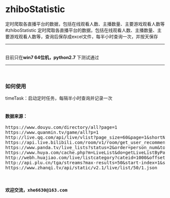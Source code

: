 # zhiboStatistic
定时爬取各直播平台的数据，包括在线观看人数、主播数量、主要游戏观看人数等
#zhiboStatistic
定时爬取各直播平台的数据，包括在线观看人数、主播数量、主要游戏观看人数等，查询后保存成excel文件，每半小时查询一次，并按天保存<br>
<hr /><br>
目前只在<strong>win7 64位机，python2.7</strong> 下测试通过<br>

<hr /><br>
<h3>如何使用</h3>
timeTask：启动定时任务，每隔半小时查询并记录一次<br><br>
<h4>数据来源：</h4>
<pre>
https://www.douyu.com/directory/all?page=1
https://www.quanmin.tv/game/all?p=1
http://live.qq.com/api/live/vlist?page_size=60&page=1&shortName=0
https://api.live.bilibili.com/room/v1/room/get_user_recommend?page=1
https://www.panda.tv/live_lists?status=2&order=person_num&token=&pageno=1&pagenum=120
https://www.huya.com/cache.php?m=LiveList&do=getLiveListByPage&tagAll=0&page=1
http://webh.huajiao.com/live/listcategory?cateid=1000&offset=1&nums=40&fmt=jsonp
http://api.plu.cn/tga/streams?max-results=50&start-index=1&sort-by=views&filter=0&game=0
https://www.zhanqi.tv/api/static/v2.1/live/list/50/1.json
</pr>

<h4>欢迎交流，xhe6630@163.com</h4>
